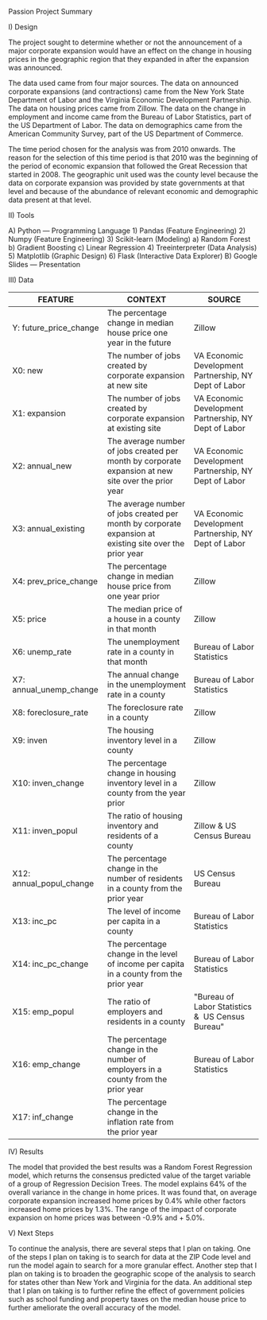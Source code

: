 Passion Project Summary

I) Design

The project sought to determine whether or not the announcement of a major corporate expansion would have an effect on the change in housing prices in the geographic region that they expanded in after the expansion was announced.

The data used came from four major sources. The data on announced corporate expansions (and contractions) came from the New York State Department of Labor and the Virginia Economic Development Partnership. The data on housing prices came from Zillow. The data on the change in employment and income came from the Bureau of Labor Statistics, part of the US Department of Labor. The data on demographics came from the American Community Survey, part of the US Department of Commerce.

The time period chosen for the analysis was from 2010 onwards. The reason for the selection of this time period is that 2010 was the beginning of the period of economic expansion that followed the Great Recession that started in 2008. The geographic unit used was the county level because the data on corporate expansion was provided by state governments at that level and because of the abundance of relevant economic and demographic data present at that level.


II) Tools

A) Python — Programming Language
	1) Pandas (Feature Engineering)
	2) Numpy (Feature Engineering)
	3) Scikit-learn (Modeling)
		a) Random Forest
		b) Gradient Boosting
		c) Linear Regression
	4) Treeinterpreter (Data Analysis)
	5) Matplotlib (Graphic Design)
	6) Flask (Interactive Data Explorer)
B) Google Slides — Presentation


III) Data

FEATURE|	CONTEXT|	SOURCE
---|---|---
Y: future_price_change|	The percentage change in median house price one year in the future|	Zillow
X0: new|	The number of jobs created by corporate expansion at new site|	VA Economic Development Partnership, NY Dept of Labor
X1: expansion|	The number of jobs created by corporate expansion at existing site|	VA Economic Development Partnership, NY Dept of Labor
X2: annual_new|	The average number of jobs created per month by corporate expansion at new site over the prior year|	VA Economic Development Partnership, NY Dept of Labor
X3: annual_existing|	The average number of jobs created per month by corporate expansion at existing site over the prior year|	VA Economic Development Partnership, NY Dept of Labor
X4: prev_price_change|	The percentage change in median house price from one year prior|	Zillow
X5: price|	The median price of a house in a county in that month|	Zillow
X6: unemp_rate|	The unemployment rate in a county in that month|	Bureau of Labor Statistics
X7: annual_unemp_change|	The annual change in the unemployment rate in a county|	Bureau of Labor Statistics
X8: foreclosure_rate|	The foreclosure rate in a county|	Zillow
X9: inven|	The housing inventory level in a county|	Zillow
X10: inven_change|	The percentage change in housing inventory level in a county from the year prior|	Zillow
X11: inven_popul|	The ratio of housing inventory and residents of a county|	Zillow & US Census Bureau
X12: annual_popul_change|	The percentage change in the number of residents in a county from the prior year|	US Census Bureau
X13: inc_pc|	The level of income per capita in a county|	Bureau of Labor Statistics
X14: inc_pc_change|	The percentage change in the level of income per capita in a county from the prior year|	Bureau of Labor Statistics
X15: emp_popul|	The ratio of employers and residents in a county|	"Bureau of Labor Statistics &  US Census Bureau"
X16: emp_change|	The percentage change in the number of employers in a county from the prior year|	Bureau of Labor Statistics
X17: inf_change|	The percentage change in the inflation rate from the prior year|	

IV) Results

The model that provided the best results was a Random Forest Regression model, which returns the consensus predicted value of the target variable of a group of Regression Decision Trees. The model explains 64% of the overall variance in the change in home prices. It was found that, on average corporate expansion increased home prices by 0.4% while other factors increased home prices by 1.3%. The range of the impact of corporate expansion on home prices was between -0.9% and + 5.0%.

V) Next Steps

To continue the analysis, there are several steps that I plan on taking. One of the steps I plan on taking is to search for data at the ZIP Code level and run the model again to search for a more granular effect. Another step that I plan on taking is to broaden the geographic scope of the analysis to search for states other than New York and Virginia for the data. An additional step that I plan on taking is to further refine the effect of government policies such as school funding and property taxes on the median house price to further ameliorate the overall accuracy of the model.